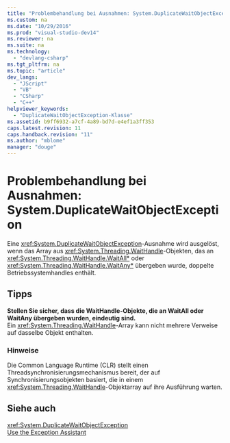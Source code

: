 ```yaml
---
title: "Problembehandlung bei Ausnahmen: System.DuplicateWaitObjectException"
ms.custom: na
ms.date: "10/29/2016"
ms.prod: "visual-studio-dev14"
ms.reviewer: na
ms.suite: na
ms.technology: 
  - "devlang-csharp"
ms.tgt_pltfrm: na
ms.topic: "article"
dev_langs: 
  - "JScript"
  - "VB"
  - "CSharp"
  - "C++"
helpviewer_keywords: 
  - "DuplicateWaitObjectException-Klasse"
ms.assetid: b9ff6932-a7cf-4a89-bd7d-e4ef1a3ff353
caps.latest.revision: 11
caps.handback.revision: "11"
ms.author: "mblome"
manager: "douge"
---
```

# Problembehandlung bei Ausnahmen: System.DuplicateWaitObjectException
Eine <xref:System.DuplicateWaitObjectException>\-Ausnahme wird ausgelöst, wenn das Array aus <xref:System.Threading.WaitHandle>\-Objekten, das an <xref:System.Threading.WaitHandle.WaitAll*> oder <xref:System.Threading.WaitHandle.WaitAny*> übergeben wurde, doppelte Betriebssystemhandles enthält.  
  
## Tipps  
 **Stellen Sie sicher, dass die WaitHandle\-Objekte, die an WaitAll oder WaitAny übergeben wurden, eindeutig sind.**  
 Ein <xref:System.Threading.WaitHandle>\-Array kann nicht mehrere Verweise auf dasselbe Objekt enthalten.  
  
### Hinweise  
 Die Common Language Runtime \(CLR\) stellt einen Threadsynchronisierungsmechanismus bereit, der auf Synchronisierungsobjekten basiert, die in einem <xref:System.Threading.WaitHandle>\-Objektarray auf ihre Ausführung warten.  
  
## Siehe auch  
 <xref:System.DuplicateWaitObjectException>   
 [Use the Exception Assistant](../Topic/How%20to:%20Use%20the%20Exception%20Assistant.md)